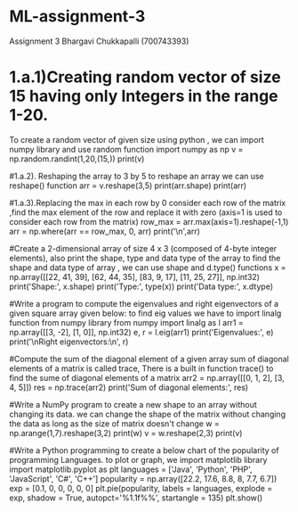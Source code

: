 # ML-assignment-3
Assignment 3
Bhargavi Chukkapalli (700743393)
# 1.a.1)Creating random vector of size 15 having only Integers in the range 1-20.
To create a random vector of given size using python , we can import numpy library and use random function
import numpy as np
v =  np.random.randint(1,20,(15,))
print(v)

#1.a.2). Reshaping the array to 3 by 5 
to reshape an array we can use reshape() function
arr = v.reshape(3,5)
print(arr.shape)
print(arr)

#1.a.3).Replacing the max in each row by 0
consider each row of the matrix ,find the max element of the row and replace it with zero (axis=1 is used to consider each row from the matrix)
row_max = arr.max(axis=1).reshape(-1,1)
arr = np.where(arr == row_max, 0, arr)
print('\n',arr)

#Create a 2-dimensional array of size 4 x 3 (composed of 4-byte integer elements), also print the shape, type and data type of the array
to find the shape and data type of array , we can use shape and d.type() functions
x = np.array([[22, 41, 39], [62, 44, 35], [83, 9, 17], [11, 25, 27]], np.int32)
print('Shape:', x.shape)
print('Type:', type(x))
print('Data type:', x.dtype)

#Write a program to compute the eigenvalues and right eigenvectors of a given square array given below:
to find eig values we have to import linalg function from numpy library
from numpy import linalg as l
arr1 = np.array([[3, -2], [1, 0]], np.int32)
e, r = l.eig(arr1)
print('Eigenvalues:', e)
print('\nRight eigenvectors:\n', r)

#Compute the sum of the diagonal element of a given array
sum of diagonal elements of a matrix is called trace, There is a built in function trace() to find the sume of diagonal elements of a matrix
arr2 = np.array([[0, 1, 2], [3, 4, 5]])
res = np.trace(arr2)
print('Sum of diagonal elements:', res)

#Write a NumPy program to create a new shape to an array without changing its data. 
we can change the shape of the matrix without changing the data as long as the size of matrix doesn't change
w = np.arange(1,7).reshape(3,2)
print(w)
v = w.reshape(2,3)
print(v)

#Write a Python programming to create a below chart of the popularity of programming Languages.
to plot or graph, we import matplotlib library
import matplotlib.pyplot as plt
languages = ['Java', 'Python', 'PHP', 'JavaScript', 'C#', 'C++']
popularity = np.array([22.2, 17.6, 8.8, 8, 7.7, 6.7])
exp = [0.1, 0, 0, 0, 0, 0]
plt.pie(popularity, labels = languages, explode = exp, shadow = True, autopct='%1.1f%%', startangle = 135)
plt.show()
